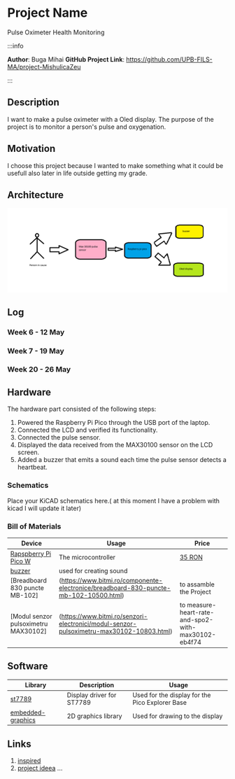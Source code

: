 # Project Name
Pulse Oximeter Health Monitoring

:::info

**Author**: Buga Mihai
**GitHub Project Link**: https://github.com/UPB-FILS-MA/project-MishulicaZeu

:::

## Description

I want to make a pulse oximeter with a Oled display. The purpose of the project is to monitor a person's pulse and oxygenation.


## Motivation
I choose this project because I wanted to make something what it could be usefull also later in life outside getting my grade.

## Architecture 
![image](architecture.png)



## Log

<!-- write every week your progress here -->

### Week 6 - 12 May

### Week 7 - 19 May

### Week 20 - 26 May

## Hardware

The hardware part consisted of the following steps:

1. Powered the Raspberry Pi Pico through the USB port of the laptop.
2. Connected the LCD and verified its functionality.
3. Connected the pulse sensor.
4. Displayed the data received from the MAX30100 sensor on the LCD screen.
5. Added a buzzer that emits a sound each time the pulse sensor detects a heartbeat.

### Schematics

Place your KiCAD schematics here.( at this moment I have a problem with kicad I will update it later)

### Bill of Materials

<!-- Fill out this table with all the hardware components that you might need.

The format is 
```
| [Device](link://to/device) | This is used ... | [price](link://to/store) |

```

-->

| Device | Usage | Price |
|--------|--------|-------|
| [Rapspberry Pi Pico W](https://www.raspberrypi.com/documentation/microcontrollers/raspberry-pi-pico.html) | The microcontroller | [35 RON](https://www.optimusdigital.ro/en/raspberry-pi-boards/12394-raspberry-pi-pico-w.html) |
 [buzzer](https://www.bitmi.ro/module-electronice/modul-buzzer-activ-compatibil-arduino-10397.html) |used for creating sound| |[5 lei]|
 [Breadboard 830 puncte MB-102] |(https://www.bitmi.ro/componente-electronice/breadboard-830-puncte-mb-102-10500.html) |to assamble the Project| |[9 lei]|
 [Modul senzor pulsoximetru MAX30102] |(https://www.bitmi.ro/senzori-electronici/modul-senzor-pulsoximetru-max30102-10803.html) | to measure-heart-rate-and-spo2-with-max30102-eb4f74| |[16 lei]|
## Software

| Library | Description | Usage |
|---------|-------------|-------|
| [st7789](https://github.com/almindor/st7789) | Display driver for ST7789 | Used for the display for the Pico Explorer Base |
| [embedded-graphics](https://github.com/embedded-graphics/embedded-graphics) | 2D graphics library | Used for drawing to the display |

## Links

<!-- Add a few links that inspired you and that you think you will use for your project -->

1. [inspired](https://all3dp.com/2/easy-simple-arduino-projects/)
2. [project ideea](https://projecthub.arduino.cc/SurtrTech/measure-heart-rate-and-spo2-with-max30102-eb4f74)
...